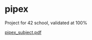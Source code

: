 # pipex
Project for 42 school, validated at 100%

[pipex_subject.pdf](https://github.com/FionaLeitz/pipex/files/11330879/pipex_subject.pdf)
